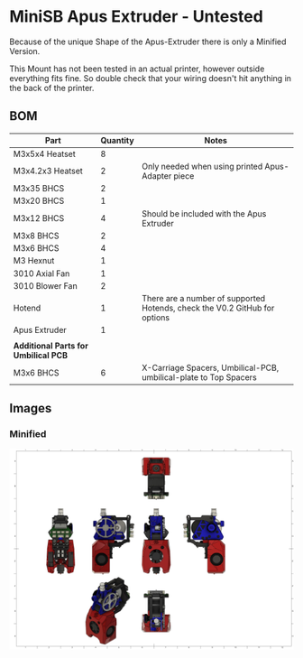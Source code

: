 # MiniSB Apus Extruder - Untested

Because of the unique Shape of the Apus-Extruder there is only a Minified Version.

This Mount has not been tested in an actual printer, however outside everything fits fine. So double check that your wiring doesn't hit anything in the back of the printer.

## BOM

| Part                                   | Quantity | Notes                                                                      |
| -------------------------------------- | -------- | -------------------------------------------------------------------------- |
| M3x5x4 Heatset                         | 8        |                                                                            |
| M3x4.2x3 Heatset                       | 2        | Only needed when using printed Apus-Adapter piece                          |
| M3x35 BHCS                             | 2        |                                                                            |
| M3x20 BHCS                             | 1        |                                                                            |
| M3x12 BHCS                             | 4        | Should be included with the Apus Extruder                                  |
| M3x8 BHCS                              | 2        |                                                                            |
| M3x6 BHCS                              | 4        |
| M3 Hexnut                              | 1        |
| 3010 Axial Fan                         | 1        |
| 3010 Blower Fan                        | 2        |
| Hotend                                 | 1        | There are a number of supported Hotends, check the V0.2 GitHub for options |
| Apus Extruder                          | 1        |
|                                        |          |                                                                            |
| **Additional Parts for Umbilical PCB** |
| M3x6 BHCS                              | 6        | X-Carriage Spacers, Umbilical-PCB, umbilical-plate to Top Spacers          |

## Images

### Minified

![Minified](images/Apus_Minified.png)
